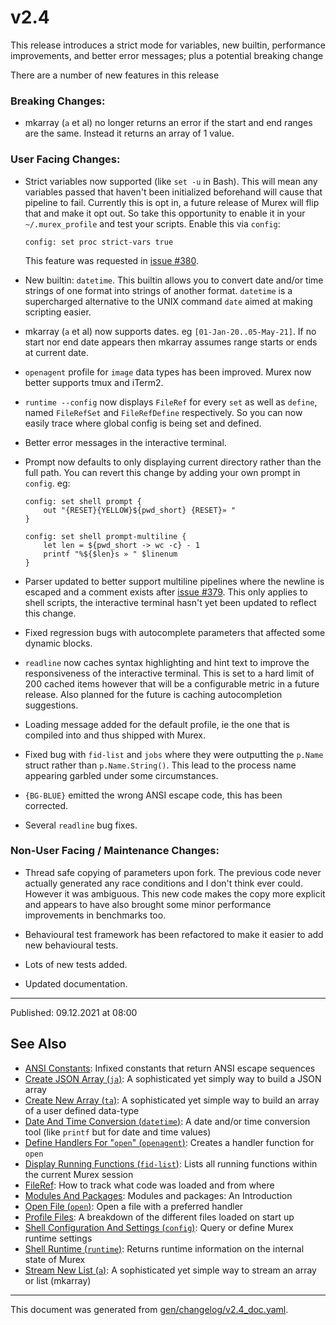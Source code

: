 # v2.4

This release introduces a strict mode for variables, new builtin, performance improvements, and better error messages; plus a potential breaking change

There are a number of new features in this release

### Breaking Changes:

* mkarray (`a` et al) no longer returns an error if the start and end ranges
  are the same. Instead it returns an array of 1 value.

### User Facing Changes:

* Strict variables now supported (like `set -u` in Bash). This will mean any
  variables passed that haven't been initialized beforehand will cause that
  pipeline to fail. Currently this is opt in, a future release of Murex will
  flip that and make it opt out. So take this opportunity to enable it in your
  `~/.murex_profile` and test your scripts. Enable this via `config`:
  ```
  config: set proc strict-vars true
  ```
  This feature was requested in [issue #380](https://github.com/lmorg/murex/issues/380).

* New builtin: `datetime`. This builtin allows you to convert date and/or time
  strings of one format into strings of another format. `datetime` is a
  supercharged alternative to the UNIX command `date` aimed at making scripting
  easier.

* mkarray (`a` et al) now supports dates. eg `[01-Jan-20..05-May-21]`. If no
  start nor end date appears then mkarray assumes range starts or ends at
  current date.

* `openagent` profile for `image` data types has been improved. Murex now
  better supports tmux and iTerm2.

* `runtime --config` now displays `FileRef` for every `set` as well as `define`,
  named `FileRefSet` and `FileRefDefine` respectively. So you can now easily
  trace where global config is being set and defined.
   
* Better error messages in the interactive terminal.

* Prompt now defaults to only displaying current directory rather than the full
  path. You can revert this change by adding your own prompt in `config`. eg:
  ```
  config: set shell prompt {
      out "{RESET}{YELLOW}${pwd_short} {RESET}» "
  }

  config: set shell prompt-multiline {
      let len = ${pwd_short -> wc -c} - 1
      printf "%${$len}s » " $linenum
  }
  ```

* Parser updated to better support multiline pipelines where the newline is
  escaped and a comment exists after [issue #379](https://github.com/lmorg/murex/issues/379).
  This only applies to shell scripts, the interactive terminal hasn't yet been
  updated to reflect this change.

* Fixed regression bugs with autocomplete parameters that affected some dynamic
  blocks.

* `readline` now caches syntax highlighting and hint text to improve the
  responsiveness of the interactive terminal. This is set to a hard limit of
  200 cached items however that will be a configurable metric in a future
  release. Also planned for the future is caching autocompletion suggestions.

* Loading message added for the default profile, ie the one that is compiled
  into and thus shipped with Murex.

* Fixed bug with `fid-list` and `jobs` where they were outputting the `p.Name`
  struct rather than `p.Name.String()`. This lead to the process name appearing
  garbled under some circumstances.

* `{BG-BLUE}` emitted the wrong ANSI escape code, this has been corrected.

* Several `readline` bug fixes.

### Non-User Facing / Maintenance Changes:

* Thread safe copying of parameters upon fork. The previous code never actually
  generated any race conditions and I don't think ever could. However it was
  ambiguous. This new code makes the copy more explicit and appears to have
  also brought some minor performance improvements in benchmarks too.

* Behavioural test framework has been refactored to make it easier to add new
  behavioural tests.

* Lots of new tests added.

* Updated documentation.

<hr>

Published: 09.12.2021 at 08:00

## See Also

* [ANSI Constants](../user-guide/ansi.md):
  Infixed constants that return ANSI escape sequences
* [Create JSON Array (`ja`)](../commands/ja.md):
  A sophisticated yet simply way to build a JSON array
* [Create New Array (`ta`)](../commands/ta.md):
  A sophisticated yet simple way to build an array of a user defined data-type
* [Date And Time Conversion (`datetime`)](../commands/datetime.md):
  A date and/or time conversion tool (like `printf` but for date and time values)
* [Define Handlers For "`open`" (`openagent`)](../commands/openagent.md):
  Creates a handler function for `open`
* [Display Running Functions (`fid-list`)](../commands/fid-list.md):
  Lists all running functions within the current Murex session
* [FileRef](../user-guide/fileref.md):
  How to track what code was loaded and from where
* [Modules And Packages](../user-guide/modules.md):
  Modules and packages: An Introduction
* [Open File (`open`)](../commands/open.md):
  Open a file with a preferred handler
* [Profile Files](../user-guide/profile.md):
  A breakdown of the different files loaded on start up
* [Shell Configuration And Settings (`config`)](../commands/config.md):
  Query or define Murex runtime settings
* [Shell Runtime (`runtime`)](../commands/runtime.md):
  Returns runtime information on the internal state of Murex
* [Stream New List (`a`)](../commands/a.md):
  A sophisticated yet simple way to stream an array or list (mkarray)

<hr/>

This document was generated from [gen/changelog/v2.4_doc.yaml](https://github.com/lmorg/murex/blob/master/gen/changelog/v2.4_doc.yaml).